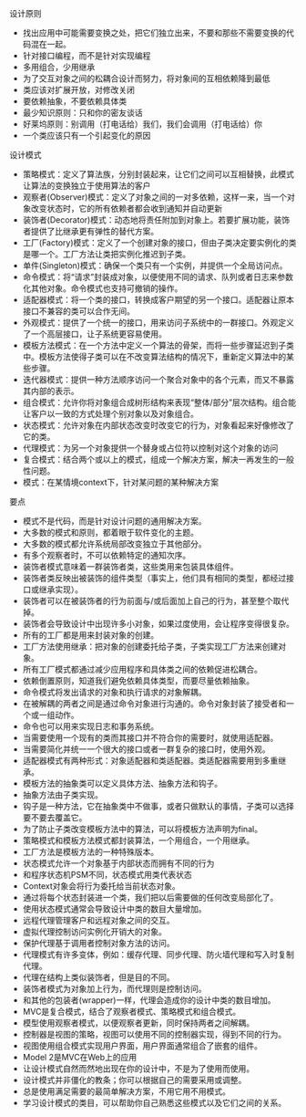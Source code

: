 设计原则

  * 找出应用中可能需要变换之处，把它们独立出来，不要和那些不需要变换的代码混在一起。
  * 针对接口编程，而不是针对实现编程
  * 多用组合，少用继承
  * 为了交互对象之间的松耦合设计而努力，将对象间的互相依赖降到最低
  * 类应该对扩展开放，对修改关闭
  * 要依赖抽象，不要依赖具体类
  * 最少知识原则：只和你的密友谈话
  * 好莱坞原则：别调用（打电话给）我们，我们会调用（打电话给）你
  * 一个类应该只有一个引起变化的原因

  

设计模式

  * 策略模式：定义了算法族，分别封装起来，让它们之间可以互相替换，此模式让算法的变换独立于使用算法的客户
  * 观察者(Observer)模式：定义了对象之间的一对多依赖，这样一来，当一个对象改变状态时，它的所有依赖者都会收到通知并自动更新
  * 装饰者(Decorator)模式：动态地将责任附加到对象上。若要扩展功能，装饰者提供了比继承更有弹性的替代方案。
  * 工厂(Factory)模式：定义了一个创建对象的接口，但由子类决定要实例化的类是哪一个。工厂方法让类把实例化推迟到子类。
  * 单件(Singleton)模式：确保一个类只有一个实例，并提供一个全局访问点。
  * 命令模式：将“请求”封装成对象，以便使用不同的请求、队列或者日志来参数化其他对象。命令模式也支持可撤销的操作。
  * 适配器模式：将一个类的接口，转换成客户期望的另一个接口。适配器让原本接口不兼容的类可以合作无间。
  * 外观模式：提供了一个统一的接口，用来访问子系统中的一群接口。外观定义了一个高层接口，让子系统更容易使用。
  * 模板方法模式：在一个方法中定义一个算法的骨架，而将一些步骤延迟到子类中。模板方法使得子类可以在不改变算法结构的情况下，重新定义算法中的某些步骤。
  * 迭代器模式：提供一种方法顺序访问一个聚合对象中的各个元素，而又不暴露其内部的表示。
  * 组合模式：允许你将对象组合成树形结构来表现“整体/部分”层次结构。组合能让客户以一致的方式处理个别对象以及对象组合。
  * 状态模式：允许对象在内部状态改变时改变它的行为，对象看起来好像修改了它的类。
  * 代理模式：为另一个对象提供一个替身或占位符以控制对这个对象的访问
  * 复合模式：结合两个或以上的模式，组成一个解决方案，解决一再发生的一般性问题。
  * 模式：在某情境context下，针对某问题的某种解决方案

  

要点

  * 模式不是代码，而是针对设计问题的通用解决方案。
  * 大多数的模式和原则，都着眼于软件变化的主题。
  * 大多数的模式都允许系统局部改变独立于其他部分。
  * 有多个观察者时，不可以依赖特定的通知次序。
  * 装饰者模式意味着一群装饰者类，这些类用来包装具体组件。
  * 装饰者类反映出被装饰的组件类型（事实上，他们具有相同的类型，都经过接口或继承实现）。
  * 装饰者可以在被装饰者的行为前面与/或后面加上自己的行为，甚至整个取代掉。
  * 装饰者会导致设计中出现许多小对象，如果过度使用，会让程序变得很复杂。
  * 所有的工厂都是用来封装对象的创建。
  * 工厂方法使用继承：把对象的创建委托给子类，子类实现工厂方法来创建对象。
  * 所有工厂模式都通过减少应用程序和具体类之间的依赖促进松耦合。
  * 依赖倒置原则，知道我们避免依赖具体类型，而要尽量依赖抽象。
  * 命令模式将发出请求的对象和执行请求的对象解耦。
  * 在被解耦的两者之间是通过命令对象进行沟通的。命令对象封装了接受者和一个或一组动作。
  * 命令也可以用来实现日志和事务系统。
  * 当需要使用一个现有的类而其接口并不符合你的需要时，就使用适配器。
  * 当需要简化并统一一个很大的接口或者一群复杂的接口时，使用外观。
  * 适配器模式有两种形式：对象适配器和类适配器。类适配器需要用到多重继承。
  * 模板方法的抽象类可以定义具体方法、抽象方法和钩子。
  * 抽象方法由子类实现。
  * 钩子是一种方法，它在抽象类中不做事，或者只做默认的事情，子类可以选择要不要去覆盖它。
  * 为了防止子类改变模板方法中的算法，可以将模板方法声明为final。
  * 策略模式和模板方法模式都封装算法，一个用组合，一个用继承。
  * 工厂方法是模板方法的一种特殊版本。
  * 状态模式允许一个对象基于内部状态而拥有不同的行为
  * 和程序状态机PSM不同，状态模式用类代表状态
  * Context对象会将行为委托给当前状态对象。
  * 通过将每个状态封装进一个类，我们把以后需要做的任何改变局部化了。
  * 使用状态模式通常会导致设计中类的数目大量增加。
  * 远程代理管理客户和远程对象之间的交互。
  * 虚拟代理控制访问实例化开销大的对象。
  * 保护代理基于调用者控制对象方法的访问。
  * 代理模式有许多变体，例如：缓存代理、同步代理、防火墙代理和写入时复制代理。
  * 代理在结构上类似装饰者，但是目的不同。
  * 装饰者模式为对象加上行为，而代理则是控制访问。
  * 和其他的包装者(wrapper)一样，代理会造成你的设计中类的数目增加。
  * MVC是复合模式，结合了观察者模式、策略模式和组合模式。
  * 模型使用观察者模式，以便观察者更新，同时保持两者之间解耦。
  * 控制器是视图的策略，视图可以使用不同的控制器实现，得到不同的行为。
  * 视图使用组合模式实现用户界面，用户界面通常组合了嵌套的组件。
  * Model 2是MVC在Web上的应用
  * 让设计模式自然而然地出现在你的设计中，不是为了使用而使用。
  * 设计模式并非僵化的教条；你可以根据自己的需要采用或调整。
  * 总是使用满足需要的最简单解决方案，不用它用不用模式。
  * 学习设计模式的类目，可以帮助你自己熟悉这些模式以及它们之间的关系。

